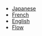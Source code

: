 <!-- docs/_sidebar.md -->
* [Japanese](Japanese/)
* [French](French/)
* [English](English/)
* [Flow](Flow/)